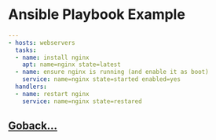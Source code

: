 # Ansible Playbook Example

```yaml
---
- hosts: webservers
  tasks:
  - name: install nginx
    apt: name=nginx state=latest
  - name: ensure nginx is running (and enable it as boot)
    service: name=nginx state=started enabled=yes
  handlers:
  - name: restart nginx
    service: name=nginx state=restared
```

## [Goback...](./index.md)